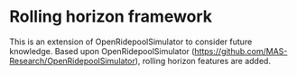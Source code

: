 # Rolling horizon framework

This is an extension of OpenRidepoolSimulator to consider future knowledge. Based upon OpenRidepoolSimulator (https://github.com/MAS-Research/OpenRidepoolSimulator), rolling horizon features are added.
